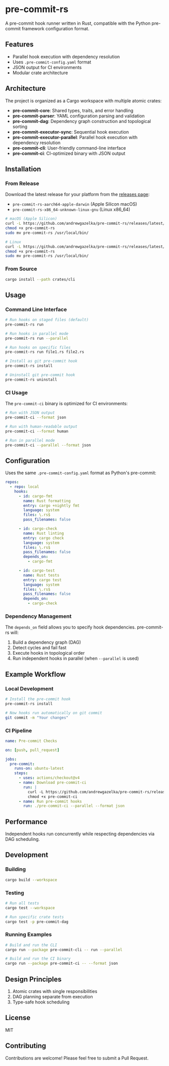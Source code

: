 # pre-commit-rs

A pre-commit hook runner written in Rust, compatible with the Python pre-commit framework configuration format.

## Features

- Parallel hook execution with dependency resolution
- Uses `.pre-commit-config.yaml` format
- JSON output for CI environments
- Modular crate architecture

## Architecture

The project is organized as a Cargo workspace with multiple atomic crates:

- **pre-commit-core**: Shared types, traits, and error handling
- **pre-commit-parser**: YAML configuration parsing and validation
- **pre-commit-dag**: Dependency graph construction and topological sorting
- **pre-commit-executor-sync**: Sequential hook execution
- **pre-commit-executor-parallel**: Parallel hook execution with dependency resolution
- **pre-commit-cli**: User-friendly command-line interface
- **pre-commit-ci**: CI-optimized binary with JSON output

## Installation

### From Release

Download the latest release for your platform from the [releases page](https://github.com/andrewgazelka/pre-commit-rs/releases):

- `pre-commit-rs-aarch64-apple-darwin` (Apple Silicon macOS)
- `pre-commit-rs-x86_64-unknown-linux-gnu` (Linux x86_64)

```bash
# macOS (Apple Silicon)
curl -L https://github.com/andrewgazelka/pre-commit-rs/releases/latest/download/pre-commit-rs-aarch64-apple-darwin -o pre-commit-rs
chmod +x pre-commit-rs
sudo mv pre-commit-rs /usr/local/bin/

# Linux
curl -L https://github.com/andrewgazelka/pre-commit-rs/releases/latest/download/pre-commit-rs-x86_64-unknown-linux-gnu -o pre-commit-rs
chmod +x pre-commit-rs
sudo mv pre-commit-rs /usr/local/bin/
```

### From Source

```bash
cargo install --path crates/cli
```

## Usage

### Command Line Interface

```bash
# Run hooks on staged files (default)
pre-commit-rs run

# Run hooks in parallel mode
pre-commit-rs run --parallel

# Run hooks on specific files
pre-commit-rs run file1.rs file2.rs

# Install as git pre-commit hook
pre-commit-rs install

# Uninstall git pre-commit hook
pre-commit-rs uninstall
```

### CI Usage

The `pre-commit-ci` binary is optimized for CI environments:

```bash
# Run with JSON output
pre-commit-ci --format json

# Run with human-readable output
pre-commit-ci --format human

# Run in parallel mode
pre-commit-ci --parallel --format json
```

## Configuration

Uses the same `.pre-commit-config.yaml` format as Python's pre-commit:

```yaml
repos:
  - repo: local
    hooks:
      - id: cargo-fmt
        name: Rust formatting
        entry: cargo +nightly fmt
        language: system
        files: \.rs$
        pass_filenames: false

      - id: cargo-check
        name: Rust linting
        entry: cargo check
        language: system
        files: \.rs$
        pass_filenames: false
        depends_on:
          - cargo-fmt

      - id: cargo-test
        name: Rust tests
        entry: cargo test
        language: system
        files: \.rs$
        pass_filenames: false
        depends_on:
          - cargo-check
```

### Dependency Management

The `depends_on` field allows you to specify hook dependencies. pre-commit-rs will:

1. Build a dependency graph (DAG)
2. Detect cycles and fail fast
3. Execute hooks in topological order
4. Run independent hooks in parallel (when `--parallel` is used)

## Example Workflow

### Local Development

```bash
# Install the pre-commit hook
pre-commit-rs install

# Now hooks run automatically on git commit
git commit -m "Your changes"
```

### CI Pipeline

```yaml
name: Pre-commit Checks

on: [push, pull_request]

jobs:
  pre-commit:
    runs-on: ubuntu-latest
    steps:
      - uses: actions/checkout@v4
      - name: Download pre-commit-ci
        run: |
          curl -L https://github.com/andrewgazelka/pre-commit-rs/releases/latest/download/pre-commit-ci-x86_64-unknown-linux-gnu -o pre-commit-ci
          chmod +x pre-commit-ci
      - name: Run pre-commit hooks
        run: ./pre-commit-ci --parallel --format json
```

## Performance

Independent hooks run concurrently while respecting dependencies via DAG scheduling.

## Development

### Building

```bash
cargo build --workspace
```

### Testing

```bash
# Run all tests
cargo test --workspace

# Run specific crate tests
cargo test -p pre-commit-dag
```

### Running Examples

```bash
# Build and run the CLI
cargo run --package pre-commit-cli -- run --parallel

# Build and run the CI binary
cargo run --package pre-commit-ci -- --format json
```

## Design Principles

1. Atomic crates with single responsibilities
2. DAG planning separate from execution
3. Type-safe hook scheduling

## License

MIT

## Contributing

Contributions are welcome! Please feel free to submit a Pull Request.
